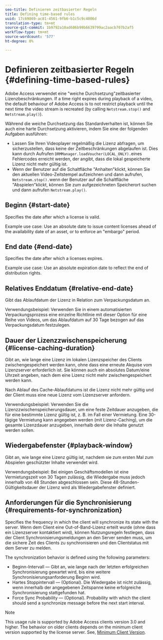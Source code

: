 ```yaml
---
seo-title: Definieren zeitbasierter Regeln
title: Defining time-based rules
uuid: 17c69869-ac81-4561-9fb6-b1c5c9c4006d
translation-type: tm+mt
source-git-commit: 1b9792a10ad606b99b6639799ac2aacb707b2af5
workflow-type: tm+mt
source-wordcount: '577'
ht-degree: 0%

---
```



# Definieren zeitbasierter Regeln {#defining-time-based-rules}

Adobe Access verwendet eine &quot;weiche Durchsetzung&quot;zeitbasierter Lizenzbeschränkungen. If a time right expires during playback of a video, the default behaviour of Adobe Access is to not restrict playback until the next time the video stream is recreated (by calling `Netstream.stop()` and `Netstream.play()`).

Während die weiche Durchsetzung das Standardverhalten ist, können Sie auch eine harte Durchsetzung aktivieren, indem Sie eine der folgenden Aufgaben ausführen:

* Lassen Sie Ihren Videoplayer regelmäßig die Lizenz abfragen, um sicherzustellen, dass keine der Zeitbeschränkungen abgelaufen ist. Dies kann durch Aufrufen `DRMManager.loadVoucher(LOCAL_ONLY).`eines Fehlercodes erreicht werden, der angibt, dass die lokal gespeicherte Lizenz nicht mehr gültig ist.
* Wenn der Benutzer auf die Schaltfläche &quot;Anhalten&quot;klickt, können Sie den aktuellen Video-Zeitstempel aufzeichnen und dann aufrufen, `Netstream.stop().`wenn der Benutzer auf die Schaltfläche &quot;Abspielen&quot;klickt, können Sie zum aufgezeichneten Speicherort suchen und dann aufrufen `Netstream.play()`.

## Beginn {#start-date}

Specifies the date after which a license is valid.

Example use case: Use an absolute date to issue content licenses ahead of the availability date of an asset, or to enforce an &quot;embargo&quot; period.

## End date {#end-date}

Specifies the date after which a licenses expires.

Example use case: Use an absolute expiration date to reflect the end of distribution rights.

## Relatives Enddatum {#relative-end-date}

Gibt das Ablaufdatum der Lizenz in Relation zum Verpackungsdatum an.

Verwendungsbeispiel: Verwenden Sie in einem automatisierten Verpackungsprozess eine einzelne Richtlinie mit dieser Option für eine Reihe von Videos, um das Ablaufdatum auf 30 Tage bezogen auf das Verpackungsdatum festzulegen.

## Dauer der Lizenzzwischenspeicherung {#license-caching-duration}

Gibt an, wie lange eine Lizenz im lokalen Lizenzspeicher des Clients zwischengespeichert werden kann, ohne dass eine erneute Akquise vom Lizenzserver erforderlich ist. Sie können auch ein absolutes Datum/eine Uhrzeit angeben, nach dem eine Lizenz nicht mehr zwischengespeichert werden kann.

Nach Ablauf des Cache-Ablaufdatums ist die Lizenz nicht mehr gültig und der Client muss eine neue Lizenz vom Lizenzserver anfordern.

Verwendungsbeispiel: Verwenden Sie die Lizenzzwischenspeicherungsdauer, um eine feste Zeitdauer anzugeben, die für eine bestimmte Lizenz gültig ist, z. B. im Fall einer Vermietung. Eine 30-tägige Vermietung kann angegeben werden (mit Lizenz-Caching), um die gesamte Lizenzdauer anzugeben, innerhalb derer die Inhalte genutzt werden sollen.

## Wiedergabefenster {#playback-window}

Gibt an, wie lange eine Lizenz gültig ist, nachdem sie zum ersten Mal zum Abspielen geschützter Inhalte verwendet wird.

Verwendungsbeispiel: Bei einigen Geschäftsmodellen ist eine Vermietungszeit von 30 Tagen zulässig, die Wiedergabe muss jedoch innerhalb von 48 Stunden abgeschlossen sein. Diese 48-Stunden-Gültigkeitsdauer der Lizenz wird als Wiedergabefenster definiert.

## Anforderungen für die Synchronisierung {#requirements-for-synchronization}

Specifies the frequency in which the client will synchronize its state with the server. Wenn dem Client eine Out-of-Band-Lizenz erteilt wurde (ohne dass ein Lizenzserver kontaktiert wird), können Nutzungsregeln festlegen, dass der Client Synchronisierungsmeldungen an den Server senden muss, um die sichere Zeit des Clients zu synchronisieren und den Clientstatus mit dem Server zu melden.

The synchronization behavior is defined using the following parameters:

* Beginn-Intervall — Gibt an, wie lange nach der letzten erfolgreichen Synchronisierung gewartet wird, bis eine weitere Synchronisierungsanforderung Beginn wird.
* Hartes Stoppintervall — (Optional). Die Wiedergabe ist nicht zulässig, wenn innerhalb der angegebenen Zeitspanne keine erfolgreiche Synchronisierung stattgefunden hat.
* Force Sync Probability — (Optional). Probability with which the client should send a synchronize message before the next start interval.

>[!NOTE]
>
>This usage rule is supported by Adobe Access clients version 3.0 and higher. The behavior on older clients depends on the minimum client version supported by the license server. See, [Minimum Client Version](../../../../aaxs-protecting-content/content-implementing-the-license-server/content-handling-license-reqs/content-minimum-client-version.md).